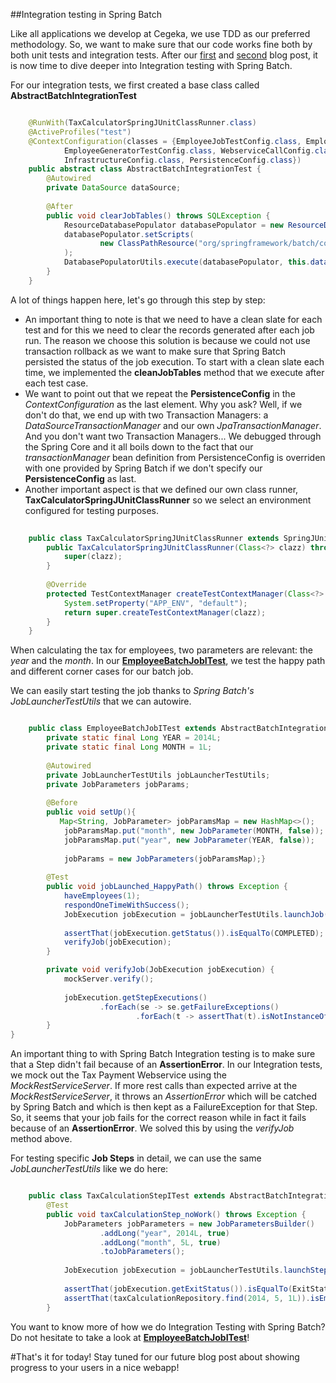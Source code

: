 ##Integration testing in Spring Batch

Like all applications we develop at Cegeka, we use TDD as our preferred methodology. So, we want to make sure that our code works fine both by both unit tests and integration tests. After our [first](http://blog.cegeka.be/2014/06/use-spring-batch/) and [second](http://blog.cegeka.be/2014/06/todo) blog post, it is now time to dive deeper into Integration testing with Spring Batch.

For our integration tests, we first created a base class called __AbstractBatchIntegrationTest__ 

```java

	@RunWith(TaxCalculatorSpringJUnitClassRunner.class)
	@ActiveProfiles("test")
	@ContextConfiguration(classes = {EmployeeJobTestConfig.class, EmployeeJobConfigSingleJvm.class,
	        EmployeeGeneratorTestConfig.class, WebserviceCallConfig.class, PropertyPlaceHolderConfig.class,
	        InfrastructureConfig.class, PersistenceConfig.class})
	public abstract class AbstractBatchIntegrationTest {
	    @Autowired
	    private DataSource dataSource;
	
	    @After
	    public void clearJobTables() throws SQLException {
	        ResourceDatabasePopulator databasePopulator = new ResourceDatabasePopulator();
	        databasePopulator.setScripts(
	                new ClassPathResource("org/springframework/batch/core/schema-truncate-hsqldb.sql")
	        );
	        DatabasePopulatorUtils.execute(databasePopulator, this.dataSource);
	    }
	}

```

A lot of things happen here, let's go through this step by step:

* An important thing to note is that we need to have a clean slate for each test and for this we need to clear the records generated after each job run.
The reason we choose this solution is because we could not use transaction rollback as we want to make sure that Spring Batch persisted the status of the job execution.
To start with a clean slate each time, we implemented the __cleanJobTables__ method that we execute after each test case.
* We want to point out that we repeat the __PersistenceConfig__ in the _ContextConfiguration_ as the last element. Why you ask? Well, if we don't do that, we end up with two Transaction Managers: a _DataSourceTransactionManager_ and our own _JpaTransactionManager_. And you don't want two Transaction Managers... We debugged through the Spring Core and it all boils down to the fact that our _transactionManager_ bean definition from PersistenceConfig is overriden with one provided by Spring Batch if we don't specify our  __PersistenceConfig__ as last.
* Another important aspect is that we defined our own class runner, __TaxCalculatorSpringJUnitClassRunner__ so we select an environment configured for testing purposes.

```java
	
	public class TaxCalculatorSpringJUnitClassRunner extends SpringJUnit4ClassRunner {
	    public TaxCalculatorSpringJUnitClassRunner(Class<?> clazz) throws InitializationError {
	        super(clazz);
	    }
	
	    @Override
	    protected TestContextManager createTestContextManager(Class<?> clazz) {
	        System.setProperty("APP_ENV", "default");
	        return super.createTestContextManager(clazz);
	    }
	}
```



When calculating the tax for employees, two parameters are relevant: the _year_ and the _month_. In our __[EmployeeBatchJobITest](https://github.com/cegeka/batchers/blob/master/taxcalculator/taxcalculator-batch/src/test/java/be/cegeka/batchers/taxcalculator/batch/integration/EmployeeBatchJobITest.java)__, 
we test the happy path and different corner cases for our batch job.

We can easily start testing the job thanks to _Spring Batch's JobLauncherTestUtils_ that we can autowire.

```java

	public class EmployeeBatchJobITest extends AbstractBatchIntegrationTest {    
	    private static final Long YEAR = 2014L;
	    private static final Long MONTH = 1L;
	
	    @Autowired
	    private JobLauncherTestUtils jobLauncherTestUtils;
		private JobParameters jobParams;
		
		@Before
		public void setUp(){
		   Map<String, JobParameter> jobParamsMap = new HashMap<>();
	        jobParamsMap.put("month", new JobParameter(MONTH, false));
	        jobParamsMap.put("year", new JobParameter(YEAR, false));
	
	        jobParams = new JobParameters(jobParamsMap);}
		
		@Test
	    public void jobLaunched_HappyPath() throws Exception {
	        haveEmployees(1);
	        respondOneTimeWithSuccess();
	        JobExecution jobExecution = jobLauncherTestUtils.launchJob(jobParams);
	
	        assertThat(jobExecution.getStatus()).isEqualTo(COMPLETED);
	        verifyJob(jobExecution);
	    }

		private void verifyJob(JobExecution jobExecution) {
	        mockServer.verify();
	
	        jobExecution.getStepExecutions()
	                .forEach(se -> se.getFailureExceptions()
	                        .forEach(t -> assertThat(t).isNotInstanceOf(AssertionError.class)));
	    }
}
```

An important thing to with Spring Batch Integration testing is to make sure that a Step didn't fail because of an __AssertionError__. In our Integration tests, we mock out the Tax Payment Webservice using the _MockRestServiceServer_. If more rest calls than expected arrive at the _MockRestServiceServer_, it throws an _AssertionError_ which will be catched by Spring Batch and which is then kept as a FailureException for that Step.
So, it seems that your job fails for the correct reason while in fact it fails because of an __AssertionError__. We solved this by using the _verifyJob_ method above.


For testing specific __Job Steps__ in detail, we can use the same _JobLauncherTestUtils_ like we do here:
```java

	public class TaxCalculationStepITest extends AbstractBatchIntegrationTest {
	    @Test
	    public void taxCalculationStep_noWork() throws Exception {
	        JobParameters jobParameters = new JobParametersBuilder()
	                .addLong("year", 2014L, true)
	                .addLong("month", 5L, true)
	                .toJobParameters();
	
	        JobExecution jobExecution = jobLauncherTestUtils.launchStep(EmployeeJobConfigSingleJvm.TAX_CALCULATION_STEP, jobParameters);
	
	        assertThat(jobExecution.getExitStatus()).isEqualTo(ExitStatus.COMPLETED);
	        assertThat(taxCalculationRepository.find(2014, 5, 1L)).isEmpty();
	    }
```

You want to know more of how we do Integration Testing with Spring Batch? Do not hesitate to take a look at __[EmployeeBatchJobITest](https://github.com/cegeka/batchers/blob/master/taxcalculator/taxcalculator-batch/src/test/java/be/cegeka/batchers/taxcalculator/batch/integration/EmployeeBatchJobITest.java)__!

#That's it for today!
Stay tuned for our future blog post about showing progress to your users in a nice webapp!